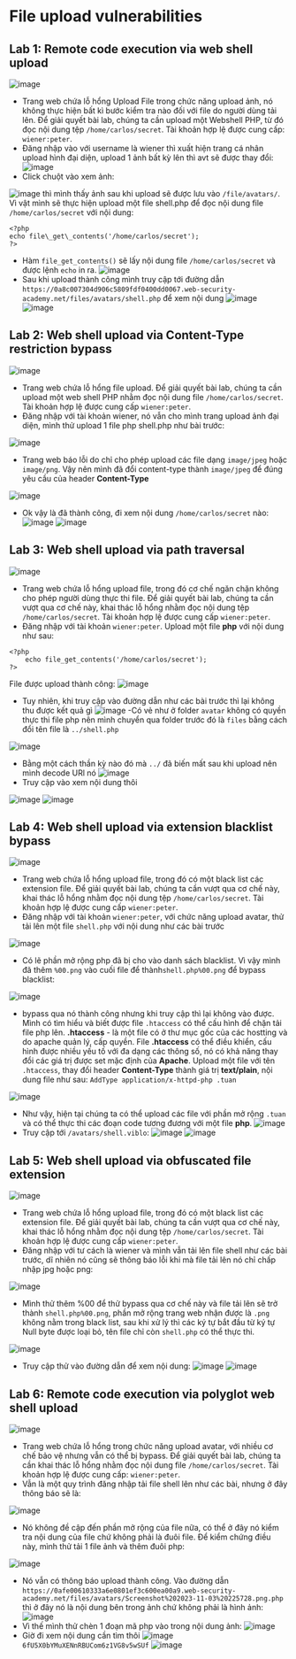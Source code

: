 # File upload vulnerabilities

## Lab 1: Remote code execution via web shell upload
![image](https://hackmd.io/_uploads/SkDNlw1NT.png)
- Trang web chứa lỗ hổng Upload File trong chức năng upload ảnh, nó không thực hiện bất kì bước kiểm tra nào đối với file do người dùng tải lên. Để giải quyết bài lab, chúng ta cần upload một Webshell PHP, từ đó đọc nội dung tệp `/home/carlos/secret`. Tài khoản hợp lệ được cung cấp: `wiener:peter`.
- Đăng nhập vào với username là wiener thì xuất hiện trang cá nhân upload hình đại diện, upload 1 ảnh bất kỳ lên thì avt sẽ được thay đổi: ![image](https://hackmd.io/_uploads/HJNEGwkNp.png)
- Click chuột vào xem ảnh:

![image](https://hackmd.io/_uploads/rkc_zvkEp.png)
thì mình thấy ảnh sau khi upload sẽ được lưu vào `/file/avatars/`. Vì vật mình sẽ thực hiện upload một file shell.php để đọc nội dung file `/home/carlos/secret` với nội dung:
```
<?php
echo file\_get\_contents('/home/carlos/secret'); 
?>
```
- Hàm `file_get_contents()` sẽ lấy nội dung file `/home/carlos/secret` và được lệnh `echo` in ra.
![image](https://hackmd.io/_uploads/rkllBP1N6.png)
- Sau khi upload thành công mình truy cập tới đường dẫn `https://0a8c007304d906c5809fdf0400dd0067.web-security-academy.net/files/avatars/shell.php` để xem nội dung
![image](https://hackmd.io/_uploads/ryODBPyE6.png)
![image](https://hackmd.io/_uploads/rJSKBwy4p.png)
## Lab 2: Web shell upload via Content-Type restriction bypass
![image](https://hackmd.io/_uploads/HJXr8PJVp.png)
- Trang web chứa lỗ hổng file upload. Để giải quyết bài lab, chúng ta cần upload một web shell PHP nhằm đọc nội dung file `/home/carlos/secret`. Tài khoản hợp lệ được cung cấp `wiener:peter`.
- Đăng nhập với tài khoản wiener, nó vẫn cho mình trang upload ảnh đại diện, mình thử upload 1 file php shell.php như bài trước:

![image](https://hackmd.io/_uploads/BkBMwPyEa.png)
- Trang web báo lỗi do chỉ cho phép upload các file dạng `image/jpeg` hoặc `image/png`. Vậy nên mình đã đổi content-type thành `image/jpeg` để đúng yêu cầu của header **Content-Type** 

![image](https://hackmd.io/_uploads/By0-uvJ4T.png)

- Ok vậy là đã thành công, đi xem nội dung `/home/carlos/secret` nào:
![image](https://hackmd.io/_uploads/H1Wc_P1ET.png)
![image](https://hackmd.io/_uploads/SksjuDyNp.png)

## Lab 3: Web shell upload via path traversal

![image](https://hackmd.io/_uploads/HkIjVakEa.png)
- Trang web chứa lỗ hổng upload file, trong đó cơ chế ngăn chặn không cho phép người dùng thực thi file. Để giải quyết bài lab, chúng ta cần vượt qua cơ chế này, khai thác lỗ hổng nhằm đọc nội dung tệp `/home/carlos/secret`. Tài khoản hợp lệ được cung cấp `wiener:peter`.
- Đăng nhập với tài khoản `wiener:peter`. Upload một file **php** với nội dung như sau:

```php=
<?php
    echo file_get_contents('/home/carlos/secret');
?>

```
File được upload thành công:
![image](https://hackmd.io/_uploads/HyTKIp1E6.png)

- Tuy nhiên, khi truy cập vào đường dẫn như các bài trước thì lại không thu được kết quả gì
![image](https://hackmd.io/_uploads/rJsgDpJ4p.png)
-Có vẻ như ở folder `avatar` không có quyền thực thi file php nên mình chuyển qua folder trước đó là `files` bằng cách đổi tên file là `../shell.php`

![image](https://hackmd.io/_uploads/r1-fday4a.png)
- Bằng một cách thần kỳ nào đó mà `../` đã biến mất sau khi upload nên mình decode URl nó
![image](https://hackmd.io/_uploads/BJG8OayN6.png)
- Truy cập vào xem nội dung thôi

![image](https://hackmd.io/_uploads/HkxcxY6JVT.png)
![image](https://hackmd.io/_uploads/rJOfF61E6.png)

## Lab 4: Web shell upload via extension blacklist bypass
![image](https://hackmd.io/_uploads/HJtcXR1V6.png)
- Trang web chứa lỗ hổng upload file, trong đó có một black list các extension file. Để giải quyết bài lab, chúng ta cần vượt qua cơ chế này, khai thác lỗ hổng nhằm đọc nội dung tệp `/home/carlos/secret`. Tài khoản hợp lệ được cung cấp `wiener:peter`.
- Đăng nhập với tài khoản `wiener:peter`, với chức năng upload avatar, thử tải lên một file `shell.php` với nội dung như các bài trước

![image](https://hackmd.io/_uploads/BJBRN0kV6.png)
- Có lẽ phần mở rộng php đã bị cho vào danh sách blacklist. Vì vậy mình đã thêm `%00.png` vào cuối file để thành`shell.php%00.png` để bypass blacklist:

![image](https://hackmd.io/_uploads/B1PG_01N6.png)

- bypass qua nó thành công nhưng khi truy cập thì lại không vào được. Mình có tìm hiểu và biết được file `.htaccess` có thể cấu hình để chặn tải file php lên. **.htaccess** \- là một file có ở thư mục gốc của các hostting và do apache quản lý, cấp quyền. File **.htaccess** có thể điều khiển, cấu hình được nhiều yếu tố với đa dạng các thông số, nó có khả năng thay đổi các giá trị được set mặc định của **Apache**. Upload một file với tên `.htaccess`, thay đổi header **Content-Type** thành giá trị **text/plain**, nội dung file như sau: `AddType application/x-httpd-php .tuan`

![image](https://hackmd.io/_uploads/BJCg9AyE6.png)

- Như vậy, hiện tại chúng ta có thể upload các file với phần mở rộng `.tuan` và có thể thực thi các đoạn code tương đương với một file **php**.
![image](https://hackmd.io/_uploads/r1FnsRk4a.png)
- Truy cập tới `/avatars/shell.viblo`:
![image](https://hackmd.io/_uploads/By8RjC1E6.png)
![image](https://hackmd.io/_uploads/S1Ze2AJ4T.png)

## Lab 5: Web shell upload via obfuscated file extension
![image](https://hackmd.io/_uploads/B1xFBUlNa.png)
- Trang web chứa lỗ hổng upload file, trong đó có một black list các extension file. Để giải quyết bài lab, chúng ta cần vượt qua cơ chế này, khai thác lỗ hổng nhằm đọc nội dung tệp `/home/carlos/secret`. Tài khoản hợp lệ được cung cấp `wiener:peter`.
- Đăng nhập với tư cách là wiener và mình vẫn tải lên file shell như các bài trước, dĩ nhiên nó cũng sẽ thông báo lỗi khi mà file tải lên nó chỉ chấp nhập jpg hoặc png:

![image](https://hackmd.io/_uploads/Sy-BLLxEa.png)

- Mình thử thêm %00 để thử bypass qua cơ chế này và file tải lên sẽ trở thành `shell.php%00.png`, phần mở rộng trang web nhận được là `.png` không nằm trong black list, sau khi xử lý thì các ký tự bắt đầu từ ký tự Null byte được loại bỏ, tên file chỉ còn `shell.php` có thể thực thi.

![image](https://hackmd.io/_uploads/Sk91v8l4a.png)

- Truy cập thử vào đường dẫn để xem nội dung: 
![image](https://hackmd.io/_uploads/SkiBv8gN6.png)
![image](https://hackmd.io/_uploads/r1wtDIgVa.png)
## Lab 6: Remote code execution via polyglot web shell upload
![image](https://hackmd.io/_uploads/HkFE38xVT.png)

- Trang web chứa lỗ hổng trong chức năng upload avatar, với nhiều cơ chế bảo vệ nhưng vẫn có thể bị bypass. Để giải quyết bài lab, chúng ta cần khai thác lỗ hổng nhằm đọc nội dung file `/home/carlos/secret`. Tài khoản hợp lệ được cung cấp: `wiener:peter`.
- Vẫn là một quy trình đăng nhập tải file shell lên như các bài, nhưng ở đây thông báo sẽ là:

![image](https://hackmd.io/_uploads/SJBvT8gNp.png)

- Nó không đề cập đến phần mở rộng của file nữa, có thể ở đây nó kiểm tra nội dung của file chứ không phải là đuôi file. Để kiểm chứng điều này, mình thử tải 1 file ảnh và thêm đuôi php:

![image](https://hackmd.io/_uploads/rJtZAIe46.png)

- Nó vẫn có thông báo upload thành công. Vào đường dẫn `https://0afe00610333a6e0801ef3c600ea00a9.web-security-academy.net/files/avatars/Screenshot%202023-11-03%20225728.png.php` thì ở đây nó là nội dung bên trong ảnh chứ không phải là hình ảnh:
![image](https://hackmd.io/_uploads/HyUsAUeNa.png)
- Vì thế mình thử chèn 1 đoạn mã php vào trong nội dung ảnh:
![image](https://hackmd.io/_uploads/HkIz1DeN6.png)
- Giờ đi xem nội dung cần tìm thôi
![image](https://hackmd.io/_uploads/rJx4kDx46.png)
`6fU5X0bYMuXENnRBUCom6z1VG8v5wSUf`
![image](https://hackmd.io/_uploads/HkIUkDe46.png)




